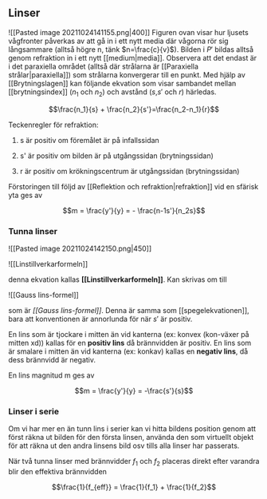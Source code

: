 ## Linser
![[Pasted image 20211024141155.png|400]]
Figuren ovan visar hur ljusets vågfronter påverkas av att gå in i ett nytt media där vågorna rör sig långsammare (alltså högre n, tänk $n=\frac{c}{v}$). Bilden i $P'$ bildas alltså genom refraktion in i ett nytt [[medium|media]]. Observera att det endast är i det paraxiella området (alltså där strålarna är [[Paraxiella strålar|paraxiella]]) som strålarna konvergerar till en punkt. Med hjälp av [[Brytningslagen]] kan följande ekvation som visar sambandet mellan [[brytningsindex]] ($n_1$ och $n_2$) och avstånd ($s$,$s'$ och $r$) härledas. 

$$\frac{n_1}{s} + \frac{n_2}{s'}=\frac{n_2-n_1}{r}$$

Teckenregler för refraktion:

1.  s är positiv om föremålet är på infallssidan

2.  s' är positiv om bilden är på utgångssidan (brytningssidan)

3.  r är positiv om krökningscentrum är utgångssidan (brytningssidan)

Förstoringen till följd av [[Reflektion och refraktion|refraktion]] vid en sfärisk yta ges av

$$m = \frac{y'}{y} = - \frac{n-1s'}{n_2s}$$


### Tunna linser

![[Pasted image 20211024142150.png|450]]

![[Linstillverkarformeln]]

denna ekvation kallas **[[Linstillverkarformeln]]**. Kan skrivas om till

![[Gauss lins-formel]]

som är *[[Gauss lins-formel]]*. Denna är samma som [[spegelekvationen]], bara
att konventionen är annorlunda för när $s'$ är positiv.

En lins som är tjockare i mitten än vid kanterna (ex: konvex (kon-växer
på mitten xd)) kallas för en **positiv lins** då brännvidden är positiv.
En lins som är smalare i mitten än vid kanterna (ex: konkav) kallas en
**negativ lins**, då dess brännvidd är negativ.

En lins magnitud m ges av

$$m = \frac{y'}{y} = -\frac{s'}{s}$$

### Linser i serie


Om vi har mer en än tunn lins i serier kan vi hitta bildens position genom att först räkna ut bilden för den första linsen, använda den som virtuellt objekt för att räkna ut den andra linsens bild osv tills alla linser har passerats.

När två tunna linser med brännvidder $f_1$ och $f_2$ placeras direkt efter varandra blir den effektiva brännvidden

$$\frac{1}{f_{eff}} = \frac{1}{f_1} + \frac{1}{f_2}$$
